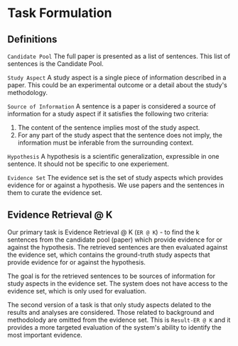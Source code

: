 # Task Formulation

## Definitions

``Candidate Pool`` The full paper is presented as a list of sentences. This list of sentences is the Candidate Pool. 

``Study Aspect`` A study aspect is a single piece of information described in a paper. This could be an experimental outcome or a detail about the study's methodology.

``Source of Information`` A sentence is a paper is considered a source of information for a study aspect if it satisfies the following two criteria:

1. The content of the sentence implies most of the study aspect.
2. For any part of the study aspect that the sentence does not imply, the information must be inferable from the surrounding context.

``Hypothesis`` A hypothesis is a scientific generalization, expressible in one sentence. It should not be specific to one experiement. 

``Evidence Set`` The evidence set is the set of study aspects which provides evidence for or against a hypothesis. We use papers and the sentences in them to curate the evidence set.

## Evidence Retrieval @ K

Our primary task is Evidence Retrieval @ K (``ER @ K``) - to find the k sentences from the candidate pool (paper) which provide evidence for or against the hypothesis. The retrieved sentences are then evaluated against the evidence set, which contains the ground-truth study aspects that provide evidence for or against the hypothesis.

The goal is for the retrieved sentences to be sources of information for study aspects in the evidence set. The system does not have access to the evidence set, which is only used for evaluation.

The second version of a task is that only study aspects delated to the results and analyses are considered. Those related to background and methodolody are omitted from the evidence set. This is ``Result-ER @ K`` and it provides a more targeted evaluation of the system's ability to identify the most important evidence.